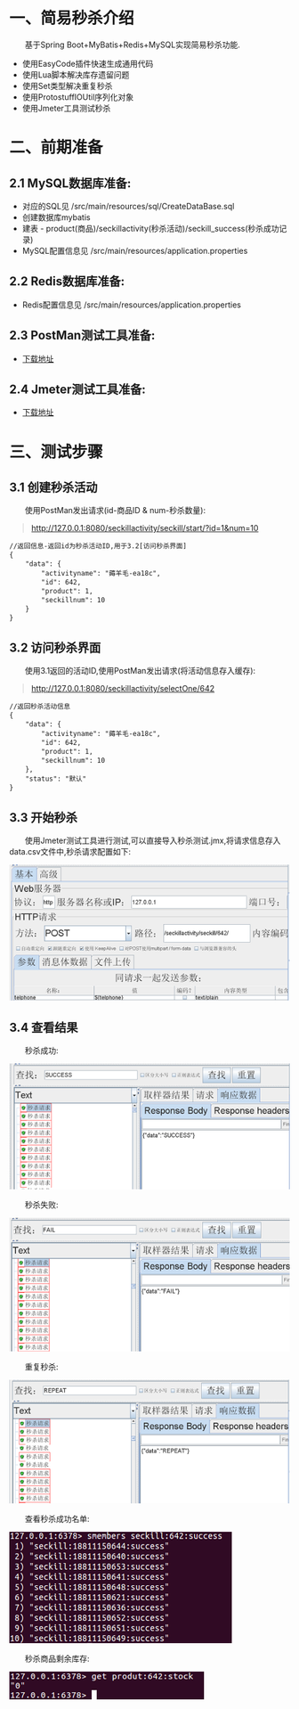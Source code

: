 # 一、简易秒杀介绍

&emsp;&emsp;基于Spring Boot+MyBatis+Redis+MySQL实现简易秒杀功能.

- 使用EasyCode插件快速生成通用代码
- 使用Lua脚本解决库存遗留问题
- 使用Set类型解决重复秒杀
- 使用ProtostuffIOUtil序列化对象
- 使用Jmeter工具测试秒杀

# 二、前期准备

## 2.1 MySQL数据库准备:

- 对应的SQL见 /src/main/resources/sql/CreateDataBase.sql
- 创建数据库mybatis
- 建表 - product(商品)/seckillactivity(秒杀活动)/seckill_success(秒杀成功记录)
- MySQL配置信息见 /src/main/resources/application.properties

## 2.2 Redis数据库准备:

- Redis配置信息见 /src/main/resources/application.properties

## 2.3 PostMan测试工具准备:

- [下载地址](https://www.postman.com/)


## 2.4 Jmeter测试工具准备:

- [下载地址](http://jmeter.apache.org/download_jmeter.cgi)

# 三、测试步骤

## 3.1 创建秒杀活动 

&emsp;&emsp;使用PostMan发出请求(id-商品ID & num-秒杀数量):

> http://127.0.0.1:8080/seckillactivity/seckill/start/?id=1&num=10

```
//返回信息-返回id为秒杀活动ID,用于3.2[访问秒杀界面]
{
    "data": {
        "activityname": "薅羊毛-ea18c",
        "id": 642,
        "product": 1,
        "seckillnum": 10
    }
}
```
## 3.2 访问秒杀界面 

&emsp;&emsp;使用3.1返回的活动ID,使用PostMan发出请求(将活动信息存入缓存):

> http://127.0.0.1:8080/seckillactivity/selectOne/642

```
//返回秒杀活动信息
{
    "data": {
        "activityname": "薅羊毛-ea18c",
        "id": 642,
        "product": 1,
        "seckillnum": 10
    },
    "status": "默认"
}
```

## 3.3 开始秒杀

&emsp;&emsp;使用Jmeter测试工具进行测试,可以直接导入秒杀测试.jmx,将请求信息存入data.csv文件中,秒杀请求配置如下:

![图3-1 秒杀请求配置.png](./秒杀请求配置-Jmeter.png)

## 3.4 查看结果

&emsp;&emsp;秒杀成功:

![图3-2 秒杀成功.png](./秒杀成功.png)

&emsp;&emsp;秒杀失败:

![图3-3 秒杀失败.png](./秒杀失败.png)

&emsp;&emsp;重复秒杀:

![图3-4 重复秒杀.png](./重复秒杀.png)

&emsp;&emsp;查看秒杀成功名单:

![图3-5 查看秒杀成功名单.png](./查看秒杀成功名单.png)

&emsp;&emsp;秒杀商品剩余库存:

![图3-6 秒杀商品剩余库存.png](./秒杀商品剩余库存.png)


